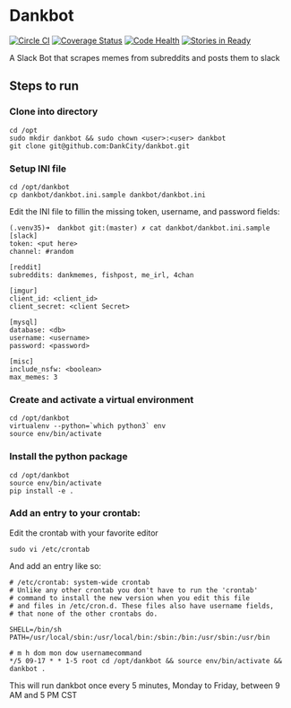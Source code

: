 # Dankbot

[![Circle CI](https://circleci.com/gh/DankCity/dankbot/tree/master.svg?style=svg)](https://circleci.com/gh/DankCity/dankbot/tree/master) [![Coverage Status](https://coveralls.io/repos/github/levi-rs/dankbot/badge.svg?branch=master)](https://coveralls.io/github/levi-rs/dankbot?branch=master) [![Code Health](https://landscape.io/github/levi-rs/dankbot/master/landscape.svg?style=flat)](https://landscape.io/github/levi-rs/dankbot/master) [![Stories in Ready](https://badge.waffle.io/levi-rs/dankbot.svg?label=ready&title=Ready)](http://waffle.io/levi-rs/dankbot)

A Slack Bot that scrapes memes from subreddits and posts them to slack

## Steps to run

### Clone into directory
```
cd /opt
sudo mkdir dankbot && sudo chown <user>:<user> dankbot
git clone git@github.com:DankCity/dankbot.git
```

### Setup INI file
```
cd /opt/dankbot
cp dankbot/dankbot.ini.sample dankbot/dankbot.ini
```

Edit the INI file to fillin the missing token, username, and password fields:
```
(.venv35)➜  dankbot git:(master) ✗ cat dankbot/dankbot.ini.sample
[slack]
token: <put here>
channel: #random

[reddit]
subreddits: dankmemes, fishpost, me_irl, 4chan

[imgur]
client_id: <client_id>
client_secret: <client Secret>

[mysql]
database: <db>
username: <username>
password: <password>

[misc]
include_nsfw: <boolean>
max_memes: 3
```

### Create and activate a virtual environment
```
cd /opt/dankbot
virtualenv --python=`which python3` env
source env/bin/activate
```

### Install the python package
```
cd /opt/dankbot
source env/bin/activate
pip install -e .
```

### Add an entry to your crontab:
Edit the crontab with your favorite editor
```
sudo vi /etc/crontab
```
And add an entry like so:
```
# /etc/crontab: system-wide crontab
# Unlike any other crontab you don't have to run the 'crontab'
# command to install the new version when you edit this file
# and files in /etc/cron.d. These files also have username fields,
# that none of the other crontabs do.

SHELL=/bin/sh
PATH=/usr/local/sbin:/usr/local/bin:/sbin:/bin:/usr/sbin:/usr/bin

# m h dom mon dow usernamecommand
*/5 09-17 * * 1-5 root cd /opt/dankbot && source env/bin/activate && dankbot .
```

This will run dankbot once every 5 minutes, Monday to Friday, between 9 AM and
5 PM CST
